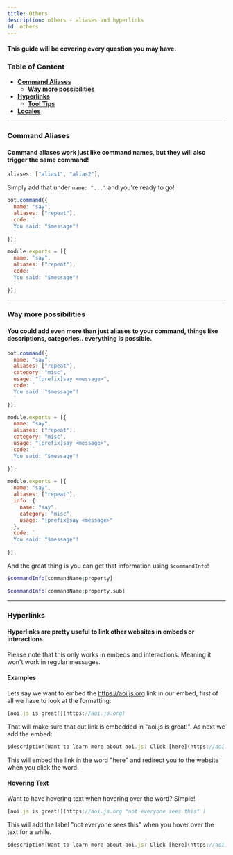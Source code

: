 ```yaml
---
title: Others 
description: others - aliases and hyperlinks
id: others
---
```


#### This guide will be covering every question you may have.

### Table of Content
  - **[Command Aliases][1]**
    - **[Way more possibilities][1.1]**  
  - **[Hyperlinks][2]**
    - **[Tool Tips](#hovering-text)**
  - **[Locales](#list-of-locales)**

---

### Command Aliases

#### Command aliases work just like command names, but they will also trigger the same command!

```js
aliases: ["alias1", "alias2"],
```
Simply add that under `name: "..."` and you're ready to go!

```js
bot.command({
  name: "say",
  aliases: ["repeat"],
  code: `
  You said: "$message"!
  `
});
```
```js
module.exports = [{
  name: "say",
  aliases: ["repeat"],
  code: `
  You said: "$message"!
  `
}];
```

---

### Way more possibilities 

#### You could add even more than just aliases to your command, things like descriptions, categories.. everything is possible.

```js
bot.command({
  name: "say",
  aliases: ["repeat"],
  category: "misc",
  usage: "[prefix]say <message>",
  code: `
  You said: "$message"!
  `
});
```
```js
module.exports = [{
  name: "say",
  aliases: ["repeat"],
  category: "misc",
  usage: "[prefix]say <message>",
  code: `
  You said: "$message"!
  `
}];
```

```js
module.exports = [{
  name: "say",
  aliases: ["repeat"],
  info: {
    name: "say",
    category: "misc",
    usage: "[prefix]say <message>"
  },
  code: `
  You said: "$message"!
  `
}];
```


And the great thing is you can get that information using `$commandInfo`!

```php
$commandInfo[commandName;property]

$commandInfo[commandName;property.sub]
```

---

### Hyperlinks

#### Hyperlinks are pretty useful to link other websites in embeds or interactions.

Please note that this only works in embeds and interactions. Meaning it won't work in regular messages.

#### Examples

Lets say we want to embed the https://aoi.js.org link in our embed, first of all we have to look at the formatting:
```js
[aoi.js is great!](https://aoi.js.org)
```
That will make sure that out link is embedded in "aoi.js is great!". As next we add the embed:
```js
$description[Want to learn more about aoi.js? Click [here](https://aoi.js.org)!]
```
This will embed the link in the word "here" and redirect you to the website when you click the word.

#### Hovering Text

Want to have hovering text when hovering over the word? Simple!

```js
[aoi.js is great!](https://aoi.js.org "not everyone sees this" )
```

This will add the label "not everyone sees this" when you hover over the text for a while.

```js
$description[Want to learn more about aoi.js? Click [here](https://aoi.js.org "aoi.js is great")!]
```

<!--- links -->
[1]: #command-aliases
[1.1]: #way-more-possibilities
[2]: #hyperlinks
